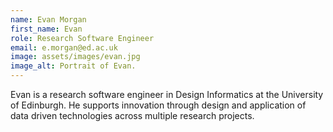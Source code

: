 ```yaml
---
name: Evan Morgan
first_name: Evan
role: Research Software Engineer
email: e.morgan@ed.ac.uk
image: assets/images/evan.jpg
image_alt: Portrait of Evan.
---
```

Evan is a research software engineer in Design Informatics at the University of Edinburgh. He supports innovation through design and application of data driven technologies across multiple research projects.
